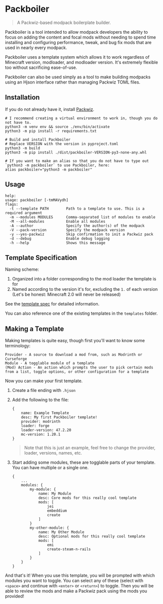 # Packboiler

> A Packwiz-based modpack boilerplate builder.

Packboiler is a tool intended to allow modpack developers the ability to focus on adding the content and focal mods without needing to spend time installing and configuring performance, tweak, and bug fix mods that are used in nearly every modpack.

Packboiler uses a template system which allows it to work regardless of Minecraft version, modloader, and modloader version. It's extremely flexible too without sacrificing ease-of-use.

Packboiler can also be used simply as a tool to make building modpacks using an Hjson interface rather than managing Packwiz TOML files.

## Installation

If you do not already have it, install [Packwiz](https://packwiz.infra.link).

```shell
# I recommend creating a virtual environment to work in, though you do not have to.
python3 -m venv env && source ./env/bin/activate
python3 -m pip install -r requirements.txt

# Build and install Packboiler
# Replace VERSION with the version in pyproject.toml
python3 -m build
python3 -m pip install ./dist/packboiler-VERSION-py3-none-any.whl

# If you want to make an alias so that you do not have to type out `python3 -m packboiler` to use Packboiler, here:
alias packboiler="python3 -m packboiler"
```

## Usage

```
help:
usage: packboiler [-tmMAVydh]
flags:
  -t --template PATH        Path to a template to use. This is a required argument
  -m --modules MODULES      Comma-separated list of modules to enable
  -M --all-modules          Enable all modules
  -A --author               Specify the author(s) of the modpack
  -V --pack-version         Specify the modpack version
  -y --yes-packwiz          Skip confirmation to init a Packwiz pack
  -d --debug                Enable debug logging
  -h --help                 Shows this message
```

## Template Specification

Naming scheme:
1. Organized into a folder corresponding to the mod loader the template is for
1. Named according to the version it's for, excluding the `1.` of each version (Let's be honest: Minecraft 2.0 will never be released)

See the [template spec](./spec/template.md) for detailed information.

You can also reference one of the existing templates in the `templates` folder.

## Making a Template

Making templates is quite easy, though first you'll want to know some terminology:

```
Provider - A source to download a mod from, such as Modrinth or Curseforge
Module - A togglable module of a template
(Mod) Action - An action which prompts the user to pick certain mods from a list, toggle options, or other configuration for a template
```

Now you can make your first template.

1. Create a file ending with `.hjson`
2. Add the following to the file:
    ```
    {
        name: Example Template
        desc: My first Packboiler template!
        provider: modrinth
        loader: forge
        loader-version: 47.2.20
        mc-version: 1.20.1
    }
    ```

    > Note that this is just an example, feel free to change the provider, loader, versions, names, etc.
3. Start adding some modules, these are togglable parts of your template. You can have multiple or a single one.
    ```
    {
        ...
        modules: {
            my-module: {
                name: My Module
                desc: Core mods for this really cool template
                mods: [
                    jei
                    embeddium
                    create
                ]
            }
            my-other-module: {
                name: My Other Module
                desc: Optional mods for this really cool template
                mods: [
                    emi
                    create-steam-n-rails
                ]
            }
        }
    }
    ```

And that's it! When you use this template, you will be prompted with which modules you want to toggle. You can select any of these (select with `<space>` and continue with `<enter>` or `<return>`) to toggle. Then you will be able to review the mods and make a Packwiz pack using the mods you provided!
